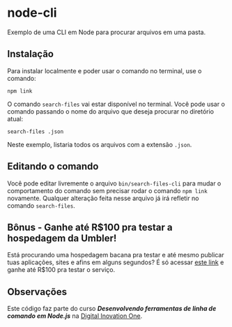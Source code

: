 # node-cli
Exemplo de uma CLI em Node para procurar arquivos em uma pasta.

## Instalação
Para instalar localmente e poder usar o comando no terminal, use o comando:

`npm link`

O comando `search-files` vai estar disponível no terminal. Você pode usar o comando passando o nome do arquivo que deseja procurar no diretório atual:

`search-files .json`

Neste exemplo, listaria todos os arquivos com a extensão `.json`.

## Editando o comando
Você pode editar livremente o arquivo `bin/search-files-cli` para mudar o comportamento do comando sem precisar rodar o comando `npm link` novamente. Qualquer alteração feita nesse arquivo já irá refletir no comando `search-files`.

## Bônus - Ganhe até R$100 pra testar a hospedagem da Umbler!
Está procurando uma hospedagem bacana pra testar e até mesmo publicar tuas aplicações, sites e afins em alguns segundos? É só acessar [este link](http://bit.ly/CreditosNaUmbler) e ganhe até R$100 pra testar o serviço. 

## Observações
Este código faz parte do curso **_Desenvolvendo ferramentas de linha de comando em Node.js_** na [Digital Inovation One](https://digitalinnovation.one).
